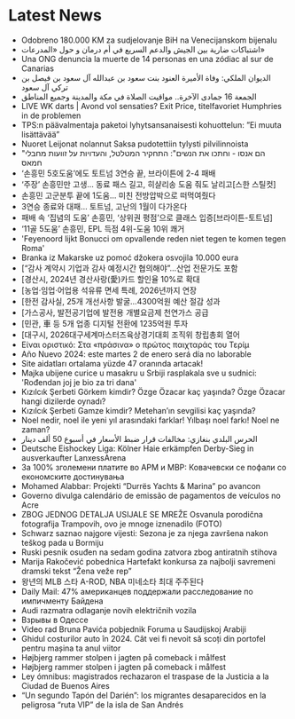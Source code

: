 # Latest News
-  Odobreno 180.000 KM za sudjelovanje BiH na Venecijanskom bijenalu
-  اشتباكات ضارية بين الجيش والدعم السريع في أم درمان و حول «المدرعات»
-  Una ONG denuncia la muerte de 14 personas en una zódiac al sur de Canarias
-  الديوان الملكي: وفاة الأميرة العنود بنت سعود بن عبدالله آل سعود بن فيصل بن تركي آل سعود
-  الجمعة 16 جمادى الآخرة.. مواقيت الصلاة في مكة والمدينة وجميع المناطق
-  LIVE WK darts | Avond vol sensaties? Exit Price, titelfavoriet Humphries in de problemen
-  TPS:n päävalmentaja paketoi lyhytsansanaisesti kohuottelun: ”Ei muuta lisättävää”
-  Nuoret Leijonat nolannut Saksa pudotettiin tylysti pilvilinnoista
-  "הם אנסו - וחתכו את הנשים": התחקיר המטלטל, והעדויות על זוועות מחבלי חמאס
-  ‘손흥민 5호도움’에도 토트넘 3연승 끝, 브라이튼에 2-4 패배
-  ‘주장’ 손흥민만 고생... 동료 패스 길고, 히샬리송 도움 줘도 날리고[스한 스틸컷]
-  손흥민 고군분투 끝에 1도움… 미친 전방압박으로 떠먹여줬다
-  3연승 종료와 대패… 토트넘, 고난의 1월이 다가온다
-  패배 속 ‘집념의 도움’ 손흥민, ‘상위권 평점’으로 클래스 입증[브라이튼-토트넘]
-  ‘11골 5도움’ 손흥민, EPL 득점 4위-도움 10위 쾌거
-  'Feyenoord lijkt Bonucci om opvallende reden niet tegen te komen tegen Roma'
-  Branka iz Makarske uz pomoć džokera osvojila 10.000 eura
-  [“감사 계약시 기업과 감사 예정시간 협의해야”…산업 전문가도 포함
-  [경산시, 2024년 경산사랑(愛)카드 할인율 10%로 확대
-  [농업·임업·어업용 석유류 면세 특례, 2026년까지 연장
-  [한전 감사실, 25개 개선사항 발굴…4300억원 예산 절감 성과
-  [가스공사, 발전공기업에 발전용 개별요금제 천연가스 공급
-  [민관, 車 등 5개 업종 디지털 전환에 1235억원 투자
-  [대구시, 2026대구세계마스터즈육상경기대회 조직위 창립총회 열어
-  Είναι οριστικό: Στα «πράσινα» ο πρώτος παιχταράς του Τερίμ
-  Año Nuevo 2024: este martes 2 de enero será día no laborable
-  Site aidatları ortalama yüzde 47 oranında artacak!
-  Majka ubijene curice u masakru u Srbiji rasplakala sve u sudnici: 'Rođendan joj je bio za tri dana'
-  Kızılcık Şerbeti Görkem kimdir? Özge Özacar kaç yaşında? Özge Özacar hangi dizilerde oynadı?
-  Kızılcık Şerbeti Gamze kimdir? Metehan’ın sevgilisi kaç yaşında?
-  Noel nedir, noel ile yeni yıl arasındaki farklar! Yılbaşı noel farkı! Noel ne zaman?
-  الحرس البلدي بنغازي: مخالفات قرار ضبط الأسعار في أسبوع 50 ألف دينار
-  Deutsche Eishockey Liga: Kölner Haie erkämpfen Derby-Sieg in ausverkaufter LanxessArena
-  За 100% зголемени платите во АРМ и МВР: Ковачевски се пофали со економските достинувања
-  Mohamed Alabbar: Projekti “Durrës Yachts & Marina” po avancon
-  Governo divulga calendário de emissão de pagamentos de veículos no Acre
-  ZBOG JEDNOG DETALJA USIJALE SE MREŽE Osvanula porodična fotografija Trampovih, ovo je mnoge iznenadilo (FOTO)
-  Schwarz saznao najgore vijesti: Sezona je za njega završena nakon teškog pada u Bormiju
-  Ruski pesnik osuđen na sedam godina zatvora zbog antiratnih stihova
-  Marija Rakočević pobednica Hartefakt konkursa za najbolji savremeni dramski tekst “Žena veže rep”
-  왕년의 MLB 스타 A-ROD, NBA 미네소타 최대 주주된다
-  Daily Mail: 47% американцев поддержали расследование по импичменту Байдена
-  Audi razmatra odlaganje novih električnih vozila
-  Взрывы в Одессе
-  Video rad Bruna Pavića pobjednik Foruma u Saudijskoj Arabiji
-  Ghidul costurilor auto în 2024. Cât vei fi nevoit să scoți din portofel pentru mașina ta anul viitor
-  Højbjerg rammer stolpen i jagten på comeback i målfest
-  Højbjerg rammer stolpen i jagten på comeback i målfest
-  Ley ómnibus: magistrados rechazaron el traspase de la Justicia a la Ciudad de Buenos Aires
-  “Un segundo Tapón del Darién”: los migrantes desaparecidos en la peligrosa “ruta VIP” de la isla de San Andrés

